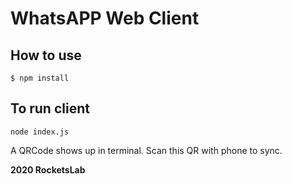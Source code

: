 # WhatsAPP Web Client

## How to use

`$ npm install`

## To run client

`node index.js`

A QRCode shows up in terminal. Scan this QR with phone to sync.

**2020 RocketsLab**